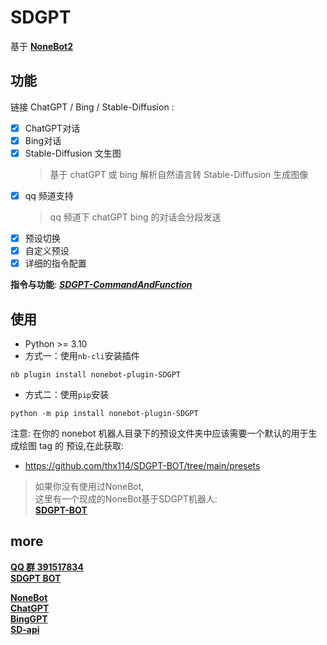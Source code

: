 # SDGPT 
基于 **[NoneBot2](https://v2.nonebot.dev/)** 
  
 
## 功能
链接 ChatGPT / Bing / Stable-Diffusion  :   
- [x] ChatGPT对话 
- [x] Bing对话
- [x] Stable-Diffusion 文生图  
  > 基于 chatGPT 或 bing 解析自然语言转 Stable-Diffusion 生成图像
- [x] qq 频道支持 
  > qq 频道下 chatGPT bing 的对话会分段发送
- [x] 预设切换
- [x] 自定义预设
- [x] 详细的指令配置

 **指令与功能**: [***SDGPT-CommandAndFunction***](https://github.com/thx114/SDGPT/wiki/%E6%8C%87%E4%BB%A4-%E4%B8%8E-%E5%8A%9F%E8%83%BD)
## 使用

- Python >= 3.10
- 方式一：使用`nb-cli`安装插件  
```
nb plugin install nonebot-plugin-SDGPT
```
- 方式二：使用`pip`安装
```
python -m pip install nonebot-plugin-SDGPT
```

注意: 在你的 nonebot 机器人目录下的预设文件夹中应该需要一个默认的用于生成绘图 tag 的 预设,在此获取: 
- https://github.com/thx114/SDGPT-BOT/tree/main/presets

> 如果你没有使用过NoneBot,  
> 这里有一个现成的NoneBot基于SDGPT机器人:  
> [**SDGPT-BOT**](https://github.com/thx114/SDGPT-BOT)
>
## more

[**QQ 群 391517834**](https://jq.qq.com/?_wv=1027&k=eKsgovej)  
[**SDGPT BOT**](https://github.com/thx114/SDGPT-BOT)  
   
[**NoneBot**](https://v2.nonebot.dev/)  
[**ChatGPT**](https://github.com/acheong08/ChatGPT)  
[**BingGPT**](https://github.com/dice2o/BingGPT)  
[**SD-api**](https://github.com/mix1009/sdwebuiapi)  
